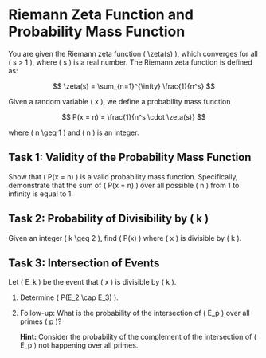 # Riemann Zeta Function and Probability Mass Function

You are given the Riemann zeta function \( \zeta(s) \), which converges for all \( s > 1 \), where \( s \) is a real number. The Riemann zeta function is defined as:

$$
\zeta(s) = \sum_{n=1}^{\infty} \frac{1}{n^s}
$$

Given a random variable \( x \), we define a probability mass function 

$$
P(x = n) = \frac{1}{n^s \cdot \zeta(s)}
$$ 

where \( n \geq 1 \) and \( n \) is an integer.

## Task 1: Validity of the Probability Mass Function

Show that \( P(x = n) \) is a valid probability mass function. Specifically, demonstrate that the sum of \( P(x = n) \) over all possible \( n \) from 1 to infinity is equal to 1.

## Task 2: Probability of Divisibility by \( k \)

Given an integer \( k \geq 2 \), find \( P(x) \) where \( x \) is divisible by \( k \).

## Task 3: Intersection of Events

Let \( E_k \) be the event that \( x \) is divisible by \( k \).

1. Determine \( P(E_2 \cap E_3) \).
2. Follow-up: What is the probability of the intersection of \( E_p \) over all primes \( p \)?

   **Hint:** Consider the probability of the complement of the intersection of \( E_p \) not happening over all primes.
